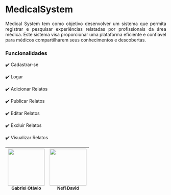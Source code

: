 # MedicalSystem

<p align="justify">
   Medical System tem como objetivo desenvolver um sistema que permita registrar e pesquisar experiências relatadas por profissionais da área médica.
 Este sistema visa proporcionar uma plataforma eficiente e confiável para médicos compartilharem seus conhecimentos e descobertas.
</p>

### Funcionalidades

:heavy_check_mark: Cadastrar-se

:heavy_check_mark: Logar 

:heavy_check_mark: Adicionar Relatos

:heavy_check_mark: Publicar Relatos

:heavy_check_mark: Editar Relatos

:heavy_check_mark: Excluir Relatos 

:heavy_check_mark: Visualizar Relatos

| [<img src="https://avatars.githubusercontent.com/u/116109002?v=4" width=115><br><sub>Gabriel Otávio</sub>](https://github.com/GabrielSantanaL)|  [<img src="https://avatars.githubusercontent.com/u/116108711?v=4" width=115><br><sub>Nefi David</sub>](https://github.com/NefiJL) | 
| :---: | :---: 

